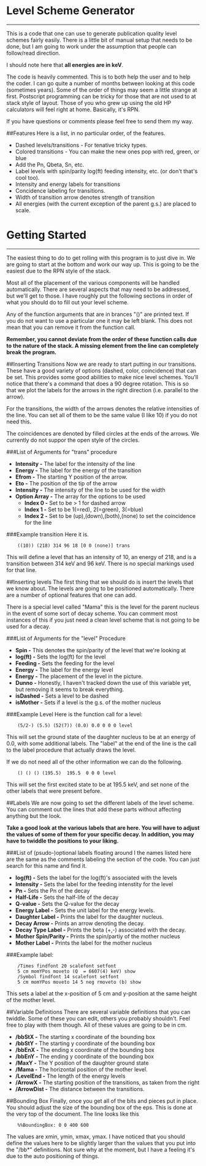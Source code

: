 Level Scheme Generator
======================
-------------------------------------------------------------------------------

This is a code that one can use to generate publication quality level schemes
fairly easily. There is a little bit of manual setup that needs to be done, but
I am going to work under the assumption that people can follow/read direction.

I should note here that **all energies are in keV**.

The code is heavily commented. This is to both help the user and to help the
coder. I can go quite a number of months between looking at this code (sometimes
years). Some of the order of things may seem a little strange at first.
Postscript programming can be tricky for those that are not used to at stack
style of layout. Those of you who grew up using the old HP calculators will
feel right at home. Basically, it's RPN.

If you have questions or comments please feel free to send them my way.

##Features
Here is a list, in no particular order, of the features.

* Dashed levels/transitions - For tenative tricky types.
* Colored transitions - You can make the new ones pop with red, green, or blue
* Add the Pn, Qbeta, Sn, etc.
* Label levels with spin/parity log(ft) feeding intensity, etc. (or don't
  that's cool too).
* Intensity and energy labels for transitions
* Concidence labeling for transitions.
* Width of transition arrow denotes strength of transition
* All energies (with the current exception of the parent g.s.) are placed
  to scale.

Getting Started
===============
-------------------------------------------------------------------------------
The easiest thing to do to get rolling with this program is to just dive in. We
are going to start at the bottom and work our way up. This is going to be the
easiest due to the RPN style of the stack.

Most all of the placement of the various components will be handled
automatically. There are several aspects that may need to be addressed, but
we'll get to those. I have roughly put the following sections in order of what
you should do to fill out your level scheme.

Any of the function arguments that are in brances "()" are printed text. If
you do not want to use a particular one it may be left blank. This does not mean
that you can remove it from the function call. 

**Remember, you cannot deviate from the order of these function calls due to the
nature of the stack. A missing element from the line can completely break the
program.**

##Inserting Transitions
Now we are ready to start putting in our transitions. These have a good variety
of options (dashed, color, coincidence) that can be set. This provides some good
abilities to make nice level schemes. You'll notice that there's a command that
does a 90 degree rotation. This is so that we plot the labels for the arrows in
the right direction (i.e. parallel to the arrow).

For the transitions, the width of the arrows denotes the relative intensities of
the line. You can set all of them to be the same value (I like 10) if you do not
need this.

The coincidences are denoted by filled circles at the ends of the arrows. We
currently do not suppor the open style of the circles. 

###List of Arguments for "trans" procedure
* **Intensity -** The label for the intensity of the line
* **Energy -** The label for the energy of the transition
* **Efrom  -** The starting Y position of the arrow.
* **Eto -** The position of the tip of the arrow
* **Intensity -** The intensity of the line to be used for the width
* **Option Array -** The array for the options to be used
   + **Index 0 -** Set to be > 1 for dashed arrow
   + **Index 1 -** Set to be 1(=red), 2(=green), 3(=blue)
   + **Index 2 -** Set to be (up),(down),(both),(none) to set the coincidence
   for the line

###Example transition
Here it is.

        ((10)) (218) 314 96 18 [0 0 (none)] trans

This will define a level that has an intensity of 10, an energy of 218,
and is a transition between 314 keV and 96 keV. There is no special markings
used for that line. 

##Inserting levels
The first thing that we should do is insert the levels that we know about. The
levels are going to be positioned automatically. There are a number of optional
features that one can add.

There is a special level called "Mama" this is the level for the parent nucleus
in the event of some sort of decay scheme. You can comment most instances of this
if you just need a clean level scheme that is not going to be used for a decay.

###List of Arguments for the "level" Procedure
* **Spin     -** This denotes the spin/parity of the level that we're looking at
* **log(ft)  -** Sets the log(ft) for the level
* **Feeding  -** Sets the feeding for the level
* **Energy   -** The label for the energy level
* **Energy   -** The placement of the level in the picture.
* **Dunno    -** Honestly, I haven't tracked down the use of this variable yet,
  but removing it seems to break everything.
* **isDashed -** Sets a level to be dashed
* **isMother -** Sets if a level is the g.s. of the mother nucleus

###Example Level
Here is the function call for a level: 

        (5/2-) (5.5) (52(7)) (0.0) 0.0 0 0 0 level

This will set the ground state of the daughter nucleus to be at an energy of
0.0, with some additional labels. The "label" at the end of the line is the
call to the label procedure that actually draws the level.

If we do not need all of the other information we can do the following.

        () () () (195.5)  195.5  0 0 0 level

This will set the first excited state to be at 195.5 keV, and set none of
the other labels that were present before.

##Labels
We are now going to set the different labels of the level scheme. You can
comment out the lines that add these parts without affecting anything but the
look. 

**Take a good look at the various labels that are here. You will have to adjust
the values of some of them for your specific decay. In addition, you may
have to twiddle the positions to your liking.**

###List of (psudo-)optional labels floating around
I the names listed here are the same as the comments labeling the section of
the code. You can just search for this name and find it.

* **log(ft) -** Sets the label for the log(ft)'s associated with the levels
* **Intensity -** Sets the label for the feeding intenstity for the level
* **Pn -** Sets the Pn of the decay
* **Half-Life -** Sets the half-life of the decay
* **Q-value -** Sets the Q-value for the decay
* **Energy Label -** Sets the unit label for the energy levels.
* **Daughter Label -** Prints the label for the daughter nucleus.
* **Decay Arrow -** Prints an arrow denoting the decay.
* **Decay Type Label -** Prints the beta (+,-) associated with the decay.
* **Mother Spin/Parity -** Prints the spin/partiy of the mother nucleus
* **Mother Label -** Prints the label for the mother nucleus

###Example label:

        /Times findfont 20 scalefont setfont
        5 cm momYPos moveto (Q  = 6607(4) keV) show
        /Symbol findfont 14 scalefont setfont 
        5 cm momYPos moveto 14 5 neg rmoveto (b) show

This sets a label at the x-position of 5 cm and y-position at the same height
of the mother level.

##Variable Definitions
There are several variable definitions that you can twiddle. Some of these you
can edit, others you probably shouldn't. Feel free to play with them though.
All of these values are going to be in cm. 

* **/bbStX -** The starting x coordinate of the bounding box
* **/bbStY -** The starting y coordinate of the bounding box
* **/bbEnX -** The ending x coordinate of the bounding box
* **/bbEnY -** The ending y coordinate of the bounding box
* **/MaxY -** The Y position of the daughter ground state
* **/Mama -** The horizontal position of the mother level.
* **/LevelEnd -** The length of the energy levels
* **/ArrowX -** The starting position of the transitions, as taken from
the right
* **/ArrowDist -** The distance between the transitions.

##Bounding Box
Finally, once you get all of the bits and pieces put in place. You should adjust
the size of the bounding box of the eps. This is done at the very top of the
document. The line looks like this

        %%BoundingBox: 0 0 400 600

The values are xmin, ymin, xmax, ymax. I have noticed that you should define
the values here to be slightly larger than the values that you put into the
"/bb*" definitions. Not sure why at the moment, but I have a feeling it's
due to the auto positioning of things. 

